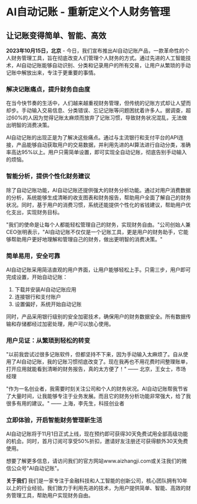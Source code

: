 # AI自动记账 - 重新定义个人财务管理

## 让记账变得简单、智能、高效

**2023年10月15日，北京** - 今日，我们宣布推出AI自动记账产品，一款革命性的个人财务管理工具，旨在彻底改变人们管理个人财务的方式。通过先进的人工智能技术，AI自动记账能够自动识别、分类和记录用户的所有交易，让用户从繁琐的手动记账中解放出来，专注于更重要的事情。

### 解决记账痛点，提升财务自由度

在当今快节奏的生活中，人们越来越重视财务管理，但传统的记账方式却让人望而却步。手动输入交易信息、分类错误、忘记记账等问题困扰着许多人。据调查，超过60%的人因为觉得记账太麻烦而放弃了记账习惯，导致财务状况混乱，无法做出明智的消费决策。

AI自动记账的出现正是为了解决这些痛点。通过与主流银行和支付平台的API连接，产品能够自动获取用户的交易数据，并利用先进的AI算法进行自动分类，准确率高达95%以上。用户只需简单设置，即可实现全自动记账，彻底告别手动输入的烦恼。

### 智能分析，提供个性化财务建议

除了自动记账功能，AI自动记账还提供强大的财务分析功能。通过对用户消费数据的分析，系统能够生成清晰的收支图表和财务报告，帮助用户全面了解自己的财务状况。同时，基于用户的消费习惯，系统还能提供个性化的省钱建议，帮助用户优化支出，实现财务目标。

"我们的使命是让每个人都能轻松管理自己的财务，实现财务自由。"公司创始人兼CEO张明表示，"AI自动记账不仅仅是一个记账工具，更是用户的财务助手，它能够帮助用户更好地理解和管理自己的财务，做出更明智的消费决策。"

### 简单易用，安全可靠

AI自动记账采用简洁直观的用户界面，让用户能够轻松上手。只需三步，用户即可完成设置，开始自动记账：
1. 下载并安装AI自动记账应用
2. 连接银行和支付账户
3. 设置偏好，系统开始自动记账

同时，产品采用银行级别的安全加密技术，确保用户的财务数据安全。所有数据传输和存储都经过加密处理，用户可以放心使用。

### 用户见证：从繁琐到轻松的转变

"以前我尝试过很多记账软件，但都坚持不下来，因为手动输入太麻烦了。自从使用了AI自动记账，我的记账习惯彻底改变了。现在我再也不用花费时间整理账单，打开应用就能看到清晰的财务报告，真的太方便了！" —— 北京，王女士，市场经理

"作为一名创业者，我需要时刻关注公司和个人的财务状况。AI自动记账帮我节省了大量时间，让我能够专注于业务发展。而且它的财务分析功能非常强大，给了我很多有用的建议。" —— 上海，李先生，科技创业者

### 立即体验，开启智能财务管理新生活

AI自动记账将于11月1日正式上线，现在预约即可获得30天免费试用全部高级功能的机会。同时，首月订阅可享受50%折扣，邀请好友注册还可获得额外30天免费使用。

想要了解更多信息，请访问我们的官方网站www.aizhangji.com或关注我们的微信公众号"AI自动记账"。

**关于我们**
我们是一家专注于金融科技和人工智能的创新公司，核心团队拥有10年以上的行业经验。我们致力于利用先进的技术，为用户提供简单、智能、高效的财务管理工具，帮助用户实现财务自由。
